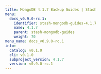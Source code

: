 ```yaml
---
title: MongoDB 4.1.7 Backup Guides | Stash
menu:
  docs_v0.9.0-rc.1:
    identifier: stash-mongodb-guides-4.1.7
    name: 4.1.7
    parent: stash-mongodb-guides
    weight: 70
menu_name: docs_v0.9.0-rc.1
info:
  catalog: v0.1.0
  cli: v0.1.0
  subproject_version: 4.1.7
  version: v0.9.0-rc.1
---
```


